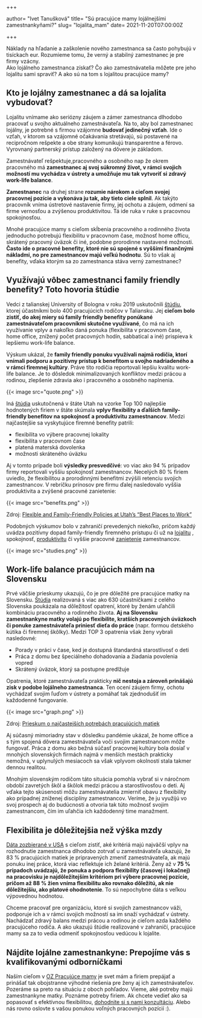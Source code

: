 +++

author= "Ivet Tanušková"
title= "Sú pracujúce mamy lojálnejšími zamestnankyňami?"
slug= "lojalita_mam"
date= 2021-11-20T07:00:00Z

+++

Náklady na hľadanie a zaškolenie nového zamestnanca sa často pohybujú v tisíckach eur. Rozumieme tomu, že verný a stabilný zamestnanec je pre firmy vzácny.  
Ako lojálneho zamestnanca získať? Čo ako zamestnávatelia môžete pre jeho lojalitu sami spraviť? A ako sú na tom s lojalitou pracujúce mamy?

<!--more-->


## Kto je lojálny zamestnanec a dá sa lojalita vybudovať?

Lojalitu vnímame ako seriózny záujem a zámer zamestnanca dlhodobo pracovať u svojho aktuálneho zamestnávateľa. Na to, aby bol zamestnanec lojálny, je 
potrebné s firmou vzájomne **budovať jedinečný vzťah**. Ide o vzťah, v ktorom sa vzájomné očakávania stretávajú, sú postavené na recipročnom rešpekte a obe 
strany komunikujú transparentne a férovo. Vyrovnaný partnerský prístup založený na dôvere je základom. 

Zamestnávateľ rešpektuje,pracovného a osobného nap že okrem pracovného má **zamestnanec aj svoj súkromný život, v rámci 
svojich možností mu vychádza v ústrety a umožňuje mu tak vytvoriť si zdravý work-life balance**. 

**Zamestnanec** na druhej strane **rozumie nárokom a cieľom svojej pracovnej pozície a vykonáva ju tak, aby tieto ciele splnil**. Ak takýto pracovník
vníma ústretové nastavenie firmy, jej ochotu a záujem, odmení sa firme vernosťou a zvýšenou produktivitou. Tá ide ruka v ruke s pracovnou spokojnosťou. 

Mnohé pracujúce mamy s cieľom skĺbenia pracovného a rodinného života jednoducho potrebujú flexibilitu v pracovnom čase, možnosť home officu, skrátený 
pracovný úväzok či iné, podobne prorodinne nastavené možnosti. **Často ide o pracovné benefity, ktoré nie sú spojené s vyššími finančnými nákladmi, no 
pre zamestnancov majú veľkú hodnotu**. Sú to však aj benefity, vďaka ktorým sa zo zamestnanca stáva verný zamestnanec? 


## Využívajú vôbec zamestnanci family friendly benefity? Toto hovoria štúdie

Vedci z talianskej University of Bologna v roku 2019 uskutočnili [štúdiu](https://hbr.org/2019/08/better-work-life-balance-starts-with-managers), ktorej 
účastníkmi bolo 400 pracujúcich rodičov v Taliansku. 
Jej **cieľom bolo zistiť, do akej miery sú family friendly benefity ponúkané zamestnávateľom pracovníkmi skutočne využívané**, čo má na ich využívanie 
vplyv a nakoľko daná ponuka (flexibilita v pracovnom čase, home office, znížený počet pracovných hodín, sabbatical a iné) prispieva k lepšiemu work-life balance.  

Výskum ukázal, že **family friendly ponuku využívali najmä rodičia, ktorí vnímali podporu a pozitívny prístup k benefitom u svojho nadriadeného a v rámci 
firemnej kultúry**. Práve títo rodičia reportovali lepšiu kvalitu work-life balance. Je to dôsledok minimalizovaných konfliktov medzi 
prácou a rodinou, zlepšenie zdravia ako i pracovného a osobného naplnenia.

{{< image src="quote.png" >}}

Iná [štúdia](https://www.usu.edu/uwlp/files/briefs/27-flexible-family-friendly-policies-utah-best-places-to-work.pdf) uskutočnená v štáte Utah na vzorke Top 100 najlepšie hodnotených firiem v štáte skúmala **vplyv flexibility a ďalších family-friendly 
benefitov na spokojnosť a produktivitu zamestnancov**. Medzi najčastejšie sa vyskytujúce firemné benefity patrili:
- flexibilita vo výbere pracovnej lokality
- flexibilita v pracovnom čase 
- platená materská dovolenka
- možnosti skráteného úväzku

Aj v tomto prípade boli **výsledky presvedčivé**: vo viac ako 94 % prípadov firmy reportovali vyššiu spokojnosť zamestnancov. Necelých 80 % firiem uviedlo, že 
flexibilitou a prorodinnými benefitmi zvýšili retenciu svojich zamestnancov. V rebríčku prínosov pre firmu ďalej nasledovalo vyššia produktivita a zvýšené 
pracovné zanietenie:

{{< image src="benefits.png" >}}

Zdroj: [Flexible and Family-Friendly Policies at Utah’s “Best Places to Work”](https://www.usu.edu/uwlp/files/briefs/27-flexible-family-friendly-policies-utah-best-places-to-work.pdf)

Podobných výskumov bolo v zahraničí prevedených niekoľko, pričom každý uvádza pozitívny dopad family-friendly firemného prístupu či už na 
[lojalitu](https://parentsandcarersatwork.com/parental-leave-on-the-rise-in-family-friendly-companies-but-inequality-at-home-remains-finds-new-us-study/)
, spokojnosť, [produktivitu](https://www.cairn.info/revue-management-2014-4-page-214.htm?contenu=article) či vyššie pracovné [zanietenie](https://journals.plos.org/plosone/article?id=10.1371/journal.pone.0245078) zamestnancov. 

{{< image src="studies.png" >}}


## Work-life balance pracujúcich mám na Slovensku

Prvé väčšie prieskumy ukazujú, čo je pre dôležité pre pracujúce matky na Slovensku. [Štúdia](https://www.pracujucemamy.sk/blog/3-najcastejsie-potreby-matiek/) realizovaná s viac ako 630 účastníčkami z celého Slovenska 
poukázala na dôležitosť opatrení, ktoré by ženám uľahčili kombináciu pracovného a rodinného života. **Aj na Slovensku zamestnankyne matky volajú po
flexibilite, kratších pracovných úväzkoch či ponuke zamestnávateľa priniesť dieťa do práce** (napr. formou detského kútika či firemnej škôlky). Medzi TOP 3 
opatrenia však ženy vybrali nasledovné: 

- Porady v práci v čase, ked je dostupná štandardná starostlivosť o deti
- Práca z domu bez špeciálneho dohadovania a žiadania povolenia vopred
- Skrátený úväzok, ktorý sa postupne predlžuje

Opatrenia, ktoré zamestnávateľa prakticky **nič nestoja a zároveň prinášajú zisk v podobe  lojálneho zamestnanca**. Ten ocení záujem firmy, ochotu vychádzať svojim ľuďom v ústrety a pomáhať tak zjednodušiť im každodenné fungovanie.

{{< image src="graph.png" >}}

Zdroj: [Prieskum o najčastejších potrebách pracujúcich matiek](https://www.pracujucemamy.sk/blog/3-najcastejsie-potreby-matiek/)


Aj súčasný mimoriadny stav v dôsledku pandémie ukázal, že home office a s tým spojená dôvera zamestnávateľa voči svojim zamestnancom môže fungovať. Práca z domu ako bežná súčasť pracovnej kultúry bola dosiaľ v mnohých slovenských firmách najmä v menších mestách prakticky nemožná, v uplynulých mesiacoch sa však vplyvom okolností stala takmer dennou realitou. 

Mnohým slovenským rodičom táto situácia pomohla vybrať si v náročnom období zavretých škôl a škôlok medzi prácou a starostlivosťou o deti. Aj vďaka tejto skúsenosti môžu zamestnávatelia zmierniť obavu z flexibility ako prípadnej zníženej disciplíny zamestnancov. Veríme, že ju využijú vo svoj prospech aj do budúcnosti a otvoria tak túto možnosť svojim zamestnancom, čím im uľahčia ich každodenný time manažment. 

## Flexibilita je dôležitejšia než výška mzdy

[Dáta zozbierané v USA](https://cdn2.hubspot.net/hubfs/5134751/Building%20a%20Better%20Workplace_2018_v06-BrandUpdate%20.pdf) s cieľom zistiť, aké kritériá majú najväčší vplyv na rozhodnutie zamestnanca dlhodobo zotrvať u zamestnávateľa ukazujú, že 83 % 
pracujúcich matiek je pripravených zmeniť zamestnávateľa, ak majú ponuku inej práce, ktorá viac reflektuje ich želané kritériá. Ženy až v **75 % prípadoch 
uvádzajú, že ponuka a podpora flexibility (časovej i lokačnej) na pracovisku je najdôležitejším kritériom pri výbere pracovnej pozície, pričom až 88 % žien 
vníma flexibilitu ako rovnako dôležitú, ak nie dôležitejšiu, ako platové ohodnotenie**. To sú nepochybne dáta s veľkou výpovednou hodnotou. 

Chceme pracovať pre organizáciu, ktoré si svojich zamestnancov váži, podporuje ich a v rámci svojich možností sa im snaží vychádzať v ústrety. Nachádzať 
zdravý balans medzi prácou a rodinou je cieľom azda každého pracujúceho rodiča. A ako ukazujú štúdie realizované v zahraničí, pracujúce mamy sa za to
vedia odmeniť spokojnosťou vedúcou k lojalite.

## Nájdite lojálne zamestnankyne: Prepojíme vás s kvalifikovanými odborníčkami 

Naším cieľom v [OZ Pracujúce mamy](https://www.pracujucemamy.sk/) je svet mám a firiem prepájať a prinášať tak obojstranne výhodné riešenia pre ženy aj ich zamestnávateľov. Pozeráme 
sa preto na situáciu z oboch pohľadov. Vieme, aké potreby majú zamestnankyne matky. Poznáme potreby firiem. Ak chcete vedieť ako sa popasovať s efektívnou
flexibilitou, [dohodnite si s nami konzultáciu](https://www.pracujucemamy.sk/companies/). Alebo nás rovno oslovte s  vašou ponukou voľných pracovných pozícií :).  



